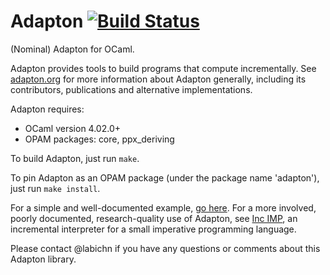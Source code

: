Adapton [![Build Status](https://travis-ci.org/plum-umd/adapton.ocaml.svg?branch=master)](https://travis-ci.org/plum-umd/adapton.ocaml)
=======

(Nominal) Adapton for OCaml.

Adapton provides tools to build programs that compute incrementally.
See [adapton.org](http://adapton.org) for more information about Adapton generally, including its contributors, publications and alternative implementations.

Adapton requires:
- OCaml version 4.02.0+
- OPAM packages: core, ppx_deriving

To build Adapton, just run `make`.

To pin Adapton as an OPAM package (under the package name 'adapton'),
just run `make install`.

For a simple and well-documented example,
[go here](sample/spreadsheet.ml). For a more involved, poorly
documented, research-quality use of Adapton, see
[Inc IMP](https://github.com/plum-umd/inc-imp), an incremental
interpreter for a small imperative programming language.

Please contact @labichn if you have any questions or comments about
this Adapton library.
